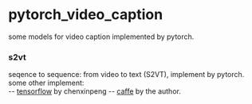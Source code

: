 # pytorch_video_caption
some models for video caption implemented by pytorch. 
### s2vt
seqence to sequence: from video to text (S2VT), implement by pytorch.  
some other implement:  
-- [tensorflow](https://github.com/chenxinpeng/S2VT) by chenxinpeng 
-- [caffe](https://gist.github.com/vsubhashini/38d087e140854fee4b14) by the author.

